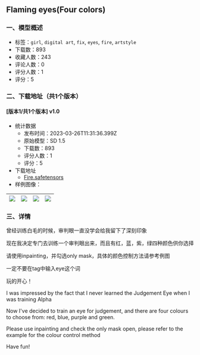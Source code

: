 ## Flaming eyes(Four colors)
### 一、模型概述

- 标签：`girl`, `digital art`, `fix`, `eyes`, `fire`, `artstyle`
- 下载数：893
- 收藏人数：243
- 评论人数：0
- 评分人数：1
- 评分：5

### 二、下载地址（共1个版本）

#### [版本1/共1个版本] v1.0

- 统计数据
  - 发布时间：2023-03-26T11:31:36.399Z
  - 原始模型：SD 1.5
  - 下载数：893
  - 评分人数：1
  - 评分：5
- 下载地址
  - [Fire.safetensors](https://civitai.com/api/download/models/29487)
- 样例图像：

| <img src="https://image.civitai.com/xG1nkqKTMzGDvpLrqFT7WA/0bc7784a-1da6-4c56-cd64-b1a78b366b00/width=450/333625.jpeg" /> | <img src="https://image.civitai.com/xG1nkqKTMzGDvpLrqFT7WA/50326a48-42cc-4789-3ca2-35c11eb52900/width=450/333628.jpeg" /> | <img src="https://image.civitai.com/xG1nkqKTMzGDvpLrqFT7WA/93604256-15dc-45fb-6e5e-8c8125712300/width=450/333627.jpeg" /> | <img src="https://image.civitai.com/xG1nkqKTMzGDvpLrqFT7WA/0fbb76c1-41d8-445b-3742-8a642f4f1800/width=450/333626.jpeg" /> |
| ---- | ---- | ---- | ---- |


### 三、详情
<p>曾经训练白毛的时候，审判眼一直没学会给我留下了深刻印象</p><p>现在我决定专门去训练一个审判眼出来，而且有红，蓝，紫，绿四种颜色供你选择</p><p>请使用inpainting，并勾选only mask，具体的颜色控制方法请参考例图</p><p>一定不要在tag中输入eye这个词</p><p>玩的开心！</p><p>I was impressed by the fact that I never learned the Judgement Eye when I was training Alpha</p><p>Now I've decided to train an eye for judgement, and there are four colours to choose from: red, blue, purple and green.</p><p>Please use inpainting and check the only mask open, please refer to the example for the colour control method</p><p>Have fun!</p>